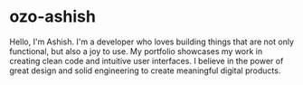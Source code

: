 # ozo-ashish
Hello, I'm Ashish. I'm a developer who loves building things that are not only functional, but also a joy to use. My portfolio showcases my work in creating clean code and intuitive user interfaces. I believe in the power of great design and solid engineering to create meaningful digital products.
